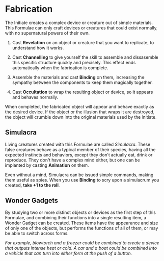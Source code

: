 # Fabrication

The Initiate creates a complex device or creature out of simple materials.
This Formulae can only craft devices or creatures that could exist normally, with no supernatural powers of their own. 

1. Cast __Revelation__ on an object or creature that you want to replicate, to understand how it works. 

1. Cast __Channelling__ to give yourself the skill to assemble and dissasemble this specific structure quickly and precisely.
This effect ends automatically when the fabrication is complete.

1. Assemble the materials and cast __Binding__ on them, increasing the sympathy between the components to keep them magically together. 

1. Cast __Occultation__ to wrap the resulting object or device, so it appears and behaves normally. 


When completed, the fabricated object will appear and behave exactly as the desired device. 
If the object or the illusion that wraps it are destroyed, the object will crumble down into the original materials used by the Initiate. 


## Simulacra

Living creatures created with this Formulae are called _Simulacra_. 
These false creatures behave as a typical member of their species, having all the expected instincts and behaviors, except they don't actually eat, drink or reproduce. 
They don't have a complex mind either, but one can be implanted by casting __Animation__ on them.

Even without a mind, Simulacra can be issued simple commands, making them useful as spies. 
When you use __Binding__ to scry upon a simulacrum you created, __take +1 to the roll__.

## Wonder Gadgets

By studying two or more distinct objects or devices as the first step of this Formulae, and combining their functions into a single resulting item, a Wonder Gadget can be created. 
These items have the appearance and size of only one of the objects, but performs the functions of all of them, or may be able to switch across forms.

_For example, blowtorch and a freezer could be combined to create a device that outputs intense heat or cold._ 
_A car and a boat could be combined into a vehicle that can turn into either form at the push of a button._

